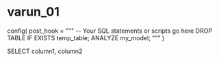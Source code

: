 # varun_01
config(
    post_hook = """
        -- Your SQL statements or scripts go here
        DROP TABLE IF EXISTS temp_table;
        ANALYZE my_model;
    """
)

SELECT
    column1,
    column2
